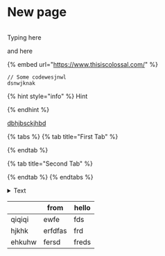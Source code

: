 # New page

<figure><img src="https://images.unsplash.com/photo-1668026013640-65b61a1f533f?crop=entropy&#x26;cs=tinysrgb&#x26;fm=jpg&#x26;ixid=MnwxOTcwMjR8MHwxfHJhbmRvbXx8fHx8fHx8fDE2NzA1MDQyNTg&#x26;ixlib=rb-4.0.3&#x26;q=80" alt=""><figcaption></figcaption></figure>

Typing here

and here

{% embed url="https://www.thisiscolossal.com/" %}

```
// Some codewesjnwl
dsnwjknak
```

{% hint style="info" %}
Hint


{% endhint %}

[dbhjbsckjhbd](https://www.thisiscolossal.com/category/craft/)

{% tabs %}
{% tab title="First Tab" %}

{% endtab %}

{% tab title="Second Tab" %}

{% endtab %}
{% endtabs %}

<details>

<summary>Text</summary>



</details>



|        | from    | hello |
| ------ | ------- | ----- |
| qiqiqi | ewfe    | fds   |
| hjkhk  | erfdfas | frd   |
| ehkuhw | fersd   | freds |

